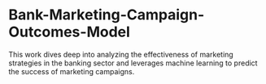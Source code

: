 # Bank-Marketing-Campaign-Outcomes-Model
This work dives deep into analyzing the effectiveness of marketing strategies in the banking sector and leverages machine learning to predict the success of marketing campaigns.
